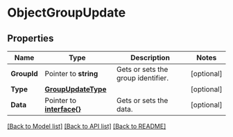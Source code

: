 # ObjectGroupUpdate

## Properties

Name | Type | Description | Notes
------------ | ------------- | ------------- | -------------
**GroupId** | Pointer to **string** | Gets or sets the group identifier. | [optional] 
**Type** | [**GroupUpdateType**](GroupUpdateType.md) |  | [optional] 
**Data** | Pointer to [**interface{}**](.md) | Gets or sets the data. | [optional] 

[[Back to Model list]](../README.md#documentation-for-models) [[Back to API list]](../README.md#documentation-for-api-endpoints) [[Back to README]](../README.md)


